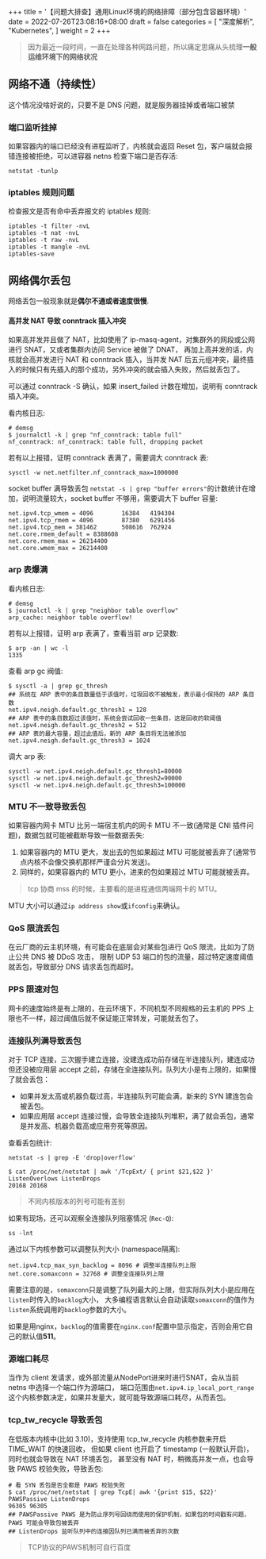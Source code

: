 +++
title = '【问题大排查】通用Linux环境的网络排障（部分包含容器环境）'
date = 2022-07-26T23:08:16+08:00
draft = false
categories = [
    "深度解析",
    "Kubernetes",
]
weight = 2
+++

> 因为最近一段时间，一直在处理各种网路问题，所以痛定思痛从头梳理**一般运维环境下的网络状况**

## 网络不通（持续性）

这个情况没啥好说的，只要不是 DNS 问题，就是服务器挂掉或者端口被禁

### 端口监听挂掉
如果容器内的端口已经没有进程监听了，内核就会返回 Reset 包，客户端就会报错连接被拒绝，可以进容器 netns 检查下端口是否存活:

```shell
netstat -tunlp
```

### iptables 规则问题

检查报文是否有命中丢弃报文的 iptables 规则:

```shell
iptables -t filter -nvL
iptables -t nat -nvL
iptables -t raw -nvL
iptables -t mangle -nvL
iptables-save
```
<!--more-->

## 网络偶尔丢包

网络丢包一般现象就是**偶尔不通或者速度很慢**.

#### 高并发 NAT 导致 conntrack 插入冲突

如果高并发并且做了 NAT，比如使用了 ip-masq-agent，对集群外的网段或公网进行 SNAT，又或者集群内访问 Service 被做了 DNAT，
再加上高并发的话，内核就会高并发进行 NAT 和 conntrack 插入，当并发 NAT 后五元组冲突，最终插入的时候只有先插入的那个成功，另外冲突的就会插入失败，然后就丢包了。

可以通过 conntrack -S 确认，如果 insert_failed 计数在增加，说明有 conntrack 插入冲突。

看内核日志:
```shell
# demsg
$ journalctl -k | grep "nf_conntrack: table full"
nf_conntrack: nf_conntrack: table full, dropping packet
```
若有以上报错，证明 conntrack 表满了，需要调大 conntrack 表:
```shell
sysctl -w net.netfilter.nf_conntrack_max=1000000
```
socket buffer 满导致丢包
`netstat -s | grep "buffer errors"`的计数统计在增加，说明流量较大，socket buffer 不够用，需要调大下 buffer 容量:
```shell
net.ipv4.tcp_wmem = 4096        16384   4194304
net.ipv4.tcp_rmem = 4096        87380   6291456
net.ipv4.tcp_mem = 381462       508616  762924
net.core.rmem_default = 8388608
net.core.rmem_max = 26214400
net.core.wmem_max = 26214400
```

### arp 表爆满

看内核日志:
```shell
# demsg
$ journalctl -k | grep "neighbor table overflow"
arp_cache: neighbor table overflow!
```
若有以上报错，证明 arp 表满了，查看当前 arp 记录数:
```shell
$ arp -an | wc -l
1335
```
查看 arp gc 阀值:
```shell
$ sysctl -a | grep gc_thresh
## 系统在 ARP 表中的条目数量低于该值时，垃圾回收不被触发，表示最小保持的 ARP 条目数
net.ipv4.neigh.default.gc_thresh1 = 128
## ARP 表中的条目数超过该值时，系统会尝试回收一些条目，这是回收的软阈值
net.ipv4.neigh.default.gc_thresh2 = 512
## ARP 表的最大容量，超过此值后，新的 ARP 条目将无法被添加
net.ipv4.neigh.default.gc_thresh3 = 1024
```
调大 arp 表:
```shell
sysctl -w net.ipv4.neigh.default.gc_thresh1=80000
sysctl -w net.ipv4.neigh.default.gc_thresh2=90000
sysctl -w net.ipv4.neigh.default.gc_thresh3=100000
```

### MTU 不一致导致丢包 

如果容器内网卡 MTU 比另一端宿主机内的网卡 MTU 不一致(通常是 CNI 插件问题)，数据包就可能被截断导致一些数据丢失:

1. 如果容器内的 MTU 更大，发出去的包如果超过 MTU 可能就被丢弃了(通常节点内核不会像交换机那样严谨会分片发送)。
2. 同样的，如果容器内的 MTU 更小，进来的包如果超过 MTU 可能就被丢弃。

> tcp 协商 mss 的时候，主要看的是进程通信两端网卡的 MTU。

MTU 大小可以通过`ip address show`或`ifconfig`来确认。

### QoS 限流丢包

在云厂商的云主机环境，有可能会在底层会对某些包进行 QoS 限流，比如为了防止公共 DNS 被 DDoS 攻击，
限制 UDP 53 端口的包的流量，超过特定速度阈值就丢包，导致部分 DNS 请求丢包而超时。

### PPS 限速对包

网卡的速度始终是有上限的，在云环境下，不同机型不同规格的云主机的 PPS 上限也不一样，超过阈值后就不保证能正常转发，可能就丢包了。

### 连接队列满导致丢包

对于 TCP 连接，三次握手建立连接，没建连成功前存储在半连接队列，建连成功但还没被应用层 accept 之前，存储在全连接队列。队列大小是有上限的，如果慢了就会丢包：

- 如果并发太高或机器负载过高，半连接队列可能会满，新来的 SYN 建连包会被丢包。
- 如果应用层 accept 连接过慢，会导致全连接队列堆积，满了就会丢包，通常是并发高、机器负载高或应用夯死等原因。

查看丢包统计:
```shell
netstat -s | grep -E 'drop|overflow'

$ cat /proc/net/netstat | awk '/TcpExt/ { print $21,$22 }'
ListenOverlows ListenDrops
20168 20168
```
> 不同内核版本的列号可能有差别

如果有现场，还可以观察全连接队列阻塞情况 (`Rec-Q`):
```shell
ss -lnt
```
通过以下内核参数可以调整队列大小 (namespace隔离):
```shell
net.ipv4.tcp_max_syn_backlog = 8096 # 调整半连接队列上限
net.core.somaxconn = 32768 # 调整全连接队列上限
```
需要注意的是，`somaxconn`只是调整了队列最大的上限，但实际队列大小是应用在`listen`时传入的`backlog`大小，
大多编程语言默认会自动读取`somaxconn`的值作为`listen`系统调用的`backlog`参数的大小。

如果是用nginx，`backlog`的值需要在`nginx.conf`配置中显示指定，否则会用它自己的默认值**511**。

### 源端口耗尽

当作为 client 发请求，或外部流量从NodePort进来时进行SNAT，会从当前 netns 中选择一个端口作为源端口，
端口范围由`net.ipv4.ip_local_port_range`这个内核参数决定，如果并发量大，就可能导致源端口耗尽，从而丢包。

### tcp_tw_recycle 导致丢包

在低版本内核中(比如 3.10)，支持使用 tcp_tw_recycle 内核参数来开启 TIME_WAIT 的快速回收，
但如果 client 也开启了 timestamp (一般默认开启)，同时也就会导致在 NAT 环境丢包，
甚至没有 NAT 时，稍微高并发一点，也会导致 PAWS 校验失败，导致丢包:
```shell
# 看 SYN 丢包是否全都是 PAWS 校验失败
$ cat /proc/net/netstat | grep TcpE| awk '{print $15, $22}'
PAWSPassive ListenDrops
96305 96305
## PAWSPassive PAWS 是为防止序列号回绕而使用的保护机制，如果包的时间戳有问题，PAWS 可能会导致包被丢弃
## ListenDrops 监听队列中的连接因队列已满而被丢弃的次数
```
> TCP协议的PAWS机制可自行百度


